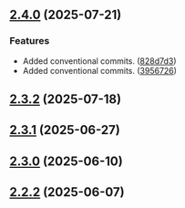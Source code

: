 ## [2.4.0](https://github.com/tearoom1/uniform-contact-block/compare/v2.3.2...v2.4.0) (2025-07-21)


### Features

* Added conventional commits. ([828d7d3](https://github.com/tearoom1/uniform-contact-block/commit/828d7d30757b8e2cc0dfeb640aa02fd7d0442dd1))
* Added conventional commits. ([3956726](https://github.com/tearoom1/uniform-contact-block/commit/395672655c97c6eeac338fee7f20675c8999862b))

## [2.3.2](https://github.com/tearoom1/uniform-contact-block/compare/v2.3.1...v2.3.2) (2025-07-18)

## [2.3.1](https://github.com/tearoom1/uniform-contact-block/compare/v2.3.0...v2.3.1) (2025-06-27)

## [2.3.0](https://github.com/tearoom1/uniform-contact-block/compare/v2.2.2...v2.3.0) (2025-06-10)

## [2.2.2](https://github.com/tearoom1/uniform-contact-block/compare/v2.2.1...v2.2.2) (2025-06-07)

